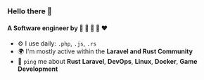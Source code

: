### Hello there 👋

#### A Software engineer by 🐘 🦀 🦫 🐧 ❤️

- ⚙️ I use daily: `.php`, `.js`, `.rs`
- 🌍 I'm mostly active within the **Laravel and Rust Community**
- 💬 `ping` me about **Rust** **Laravel**, **DevOps**, **Linux**, **Docker**, **Game Development**
